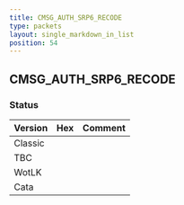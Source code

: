 ```yaml
---
title: CMSG_AUTH_SRP6_RECODE
type: packets
layout: single_markdown_in_list
position: 54
---
```


## CMSG_AUTH_SRP6_RECODE

### Status

Version | Hex | Comment
---------- | ---------- | ---------- 
Classic |  |  
TBC |  |  
WotLK |  |  
Cata |  |  
